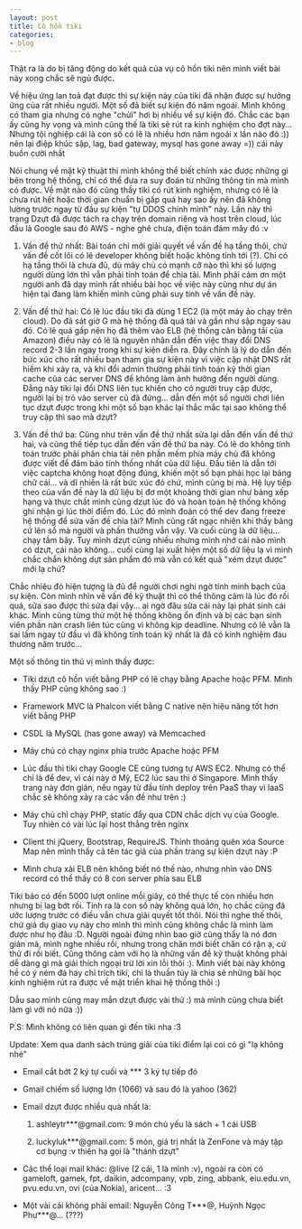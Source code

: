 ```yaml
---
layout: post
title: Cô hồn tiki
categories:
- blog
---
```


Thật ra là do bị tăng động do kết quả của vụ cô hồn tiki nên mình viết bài này xong chắc sẽ ngủ được.

Về hiệu ứng lan toả đạt được thì sự kiện này của tiki đã nhận được sự hưởng ứng của rất nhiều người. Một số đã biết sự kiện đó năm ngoái. Mình không có tham gia nhưng có nghe "chửi" hơi bị nhiều về sự kiện đó. Chắc các bạn ấy cũng hy vọng và mình cũng thế là tiki sẽ rút ra kinh nghiệm cho đợt này... Nhưng tội nghiệp cái là con số có lẽ là nhiều hơn năm ngoái x lần nào đó :)) nên lại điệp khúc sập, lag, bad gateway, mysql has gone away =)) cái này buồn cười nhất

Nói chung về mặt kỹ thuật thì mình không thể biết chính xác được những gì bên trong hệ thống, chỉ có thể đưa ra suy đoán từ những thông tin mà mình có được. Về mặt nào đó cũng thấy tiki có rút kinh nghiệm, nhưng có lẽ là chưa rút hết hoặc thời gian chuẩn bị gấp quá hay sao ấy nên đã không lường trước ngay từ đầu sự kiện "tự DDOS chính mình" này. Lần này thì trang Dzựt đã được tách ra chạy trên domain riêng và host trên cloud, lúc đầu là Google sau đó AWS - nghe ghê chưa, điện toán đám mây đó :v

1. Vấn đề thứ nhất: Bài toán chỉ mới giải quyết về vấn đề hạ tầng thôi, chứ vấn đề cốt lõi có lẽ developer không biết hoặc không tính tới (?). Chỉ có hạ tầng thôi là chưa đủ, dù máy chủ có mạnh cỡ nào thì khi số lượng người dùng lớn thì vẫn phải tính toán để chia tải. Mình phải cảm ơn một người anh đã dạy mình rất nhiều bài học về việc này cũng như dự án hiện tại đang làm khiến mình cũng phải suy tính về vấn đề này.

2. Vấn đề thứ hai: Có lẽ lúc đầu tiki đã dùng 1 EC2 (là một máy ảo chạy trên cloud). Do đã sát giờ G mà hệ thống đã quá tải và gần như sập ngay sau đó. Có lẽ quá gấp nên họ đã thêm vào ELB (hệ thống cân bằng tải của Amazon) điều này có lẽ là nguyên nhân dẫn đến việc thay đổi DNS record 2-3 lần ngay trong khi sự kiện diễn ra. Đây chính là lý do dẫn đến bức xúc cho rất nhiều bạn tham gia sự kiện này vì việc cập nhật DNS rất hiếm khi xảy ra, và khi đổi admin thường phải tính toán kỹ thời gian cache của các server DNS để không làm ảnh hưởng đến người dùng. Đằng này tiki lại đổi DNS liên tục khiến cho có người truy cập được, người lại bị trỏ vào server cũ đã đứng... dẫn đến một số người chơi liên tục dzựt được trong khi một số bạn khác lại thắc mắc tại sao không thể truy cập thì sao mà dzựt?

3. Vấn đề thứ ba: Cũng như trên vấn đề thứ nhất sửa lại dẫn đến vấn đề thứ hai, và cũng thế tiếp tục dẫn đến vấn đề thứ ba này. Có lẽ do không tính toán trước phải phân chia tải nên phần mềm phía máy chủ đã không được viết để đảm bảo tính thống nhất của dữ liệu. Đầu tiên là dẫn tới việc captcha không hoạt động đúng, khiến một số bạn phải học lại bảng chữ cái... và dĩ nhiên là rất bức xúc đó chứ, mình cũng bị mà. Hệ lụy tiếp theo của vấn đề này là dữ liệu bị đơ một khoảng thời gian như bảng xếp hạng và thực chất mình cũng dzựt lúc đó và hoàn toàn hệ thống không ghi nhận gì lúc thời điểm đó. Lúc đó mình đoán có thể dev đang freeze hệ thống để sửa vấn đề chia tải? Mình cũng rất ngạc nhiên khi thấy bảng cứ lên số mà người và phần thưởng vẫn vậy. Và cuối cùng là dữ liệu... chạy tầm bậy. Tuy mình dzựt cũng nhiều nhưng mình nhớ cái nào mình có dzựt, cái nào không... cuối cùng lại xuất hiện một số dữ liệu lạ vì mình chắc chắn không dựt sản phẩm đó mà vẫn có kết quả "xém dzụt được" mới lạ chứ?

Chắc nhiêu đó hiện tượng là đủ để người chơi nghi ngờ tính minh bạch của sự kiện. Còn mình nhìn về vấn đề kỹ thuật thì có thể thông cảm là lúc đó rối quá, sửa sao được thì sửa đại vậy... ai ngờ đâu sửa cái này lại phát sinh cái khác. Mình cũng từng thử một hệ thống không ổn định và bị các bạn sinh viên phần nàn crash liên túc cũng vì không kịp deadline. Nhưng có lẽ vẫn là sai lầm ngay từ đầu vì đã không tính toán kỹ nhất là đã có kinh nghiệm đau thương năm trước...

Một số thông tin thú vị mình thấy được:

* Tiki dzựt cô hồn viết bằng PHP có lẽ chạy bằng Apache hoặc PFM. Mình thấy PHP cũng không sao :)

* Framework MVC là Phalcon viết bằng C native nên hiệu năng tốt hơn viết bằng PHP

* CSDL là MySQL (has gone away) và Memcached

* Máy chủ có chạy nginx phía trước Apache hoặc PFM

* Lúc đầu thì tiki chạy Google CE cũng tương tự AWS EC2. Nhưng có thể chỉ là để dev, vì cái này ở Mỹ, EC2 lúc sau thì ở Singapore. Mình thấy trang này đơn giản, nếu ngay từ đầu tính deploy trên PaaS thay vì IaaS chắc sẽ không xảy ra các vần đề như trên :)

* Máy chủ chỉ chạy PHP, static đẩy qua CDN chắc dịch vụ của Google. Tuy nhiên có vài lúc lại host thẳng trên nginx

* Client thì jQuery, Bootstrap, RequireJS. Thỉnh thoảng quên xóa Source Map nên mình thấy cả tên tác giả của phần trang sự kiện dzựt này :P

* Mình chưa xài ELB nên không biết nó thế nào, nhưng nhìn vào DNS record có thể thấy có 8 con server phía sau ELB

Tiki bảo có đến 5000 lượt online mỗi giây, có thể thực tế còn nhiều hơn nhưng bị lag bớt rồi. Tính ra là con số này không quá lớn, họ chắc cũng đã ước lượng trước có điều vẫn chưa giải quyết tốt thôi. Nói thì nghe thế thôi, chứ giả dụ giao vụ này cho mình thì mình cũng không chắc là mình làm được như họ đâu :D. Người ngoài đứng nhìn bao giờ cũng thấy là nó đơn giản mà, mình nghe nhiều rồi, nhưng trong chăn mới biết chăn có rận ạ, cứ thử đi rồi biết. Cũng thông cảm với họ là những vấn đề kỹ thuật không phải dễ dàng gì mà giải thích ngoại trừ lời xin lỗi thôi :). Mình viết bài này không hề có ý ném đá hay chỉ trích tiki, chỉ là thuần túy là chia sẻ những bài học kinh nghiệm rút ra được về mặt triển khai hệ thống thôi :)

Dẫu sao mình cũng may mắn dzựt được vài thứ :) mà mình cũng chưa biết làm gì với nó nữa :))

P.S: Mình không có liên quan gì đến tiki nha :3

Update: Xem qua danh sách trúng giải của tiki điểm lại coi có gì "lạ không nhé"

* Email cắt bớt 2 ký tự cuối và *** 3 ký tự tiếp đó

* Gmail chiếm số lượng lớn (1066) và sau đó là yahoo (362)

* Email dzựt được nhiều quà nhất là:

    1. ashleytr***@gmail.com: 9 món chủ yếu là sách + 1 cái USB
    
    2. luckyluk***@gmail.com: 5 món, giá trị nhất là ZenFone và máy tập cơ bụng :v thiên hạ gọi là "thánh dzựt"

* Các thể loại mail khác: @live (2 cái, 1 là mình :v), ngoài ra còn có gameloft, gamek, fpt, daikin, adcompany, vpb, zing, abbank, eiu.edu.vn, pvu.edu.vn, ovi (của Nokia), aricent... :3

* Một vài cái không phải email: Nguyễn Công T\*\*\*@, Huỳnh Ngọc Phư\*\*\*@... (???)